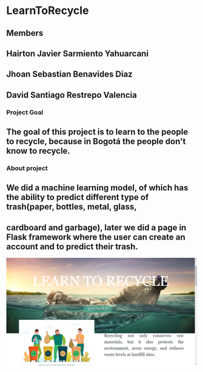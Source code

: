# LearnToRecycle

## Members
## Hairton Javier Sarmiento Yahuarcani
## Jhoan Sebastian Benavides Diaz
## David Santiago Restrepo Valencia

### Project Goal
## The goal of this project is to learn to the people to recycle, because in Bogotá the people don't know to recycle.

### About project
## We did a machine learning model, of which has the ability to predict different type of trash(paper, bottles, metal, glass, 
## cardboard and garbage), later we did a page in Flask framework where the user can create an account and to predict their trash.

![](imagenesProyecto/imagenes1.png) 
 
